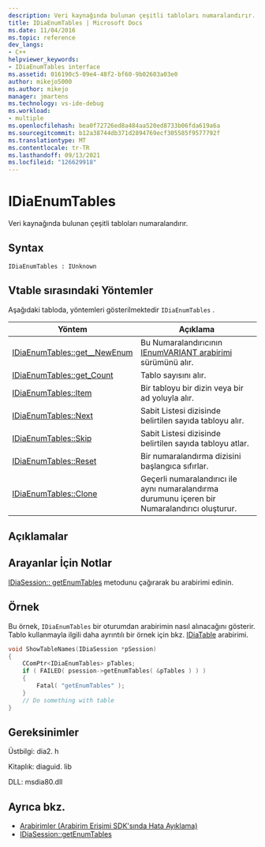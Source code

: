 ```yaml
---
description: Veri kaynağında bulunan çeşitli tabloları numaralandırır.
title: IDiaEnumTables | Microsoft Docs
ms.date: 11/04/2016
ms.topic: reference
dev_langs:
- C++
helpviewer_keywords:
- IDiaEnumTables interface
ms.assetid: 016190c5-09e4-48f2-bf60-9b02603a03e0
author: mikejo5000
ms.author: mikejo
manager: jmartens
ms.technology: vs-ide-debug
ms.workload:
- multiple
ms.openlocfilehash: bea0f72726ed8a484aa520ed8733b06fda619a6a
ms.sourcegitcommit: b12a38744db371d2894769ecf305585f9577792f
ms.translationtype: MT
ms.contentlocale: tr-TR
ms.lasthandoff: 09/13/2021
ms.locfileid: "126629918"
---
```

# <a name="idiaenumtables"></a>IDiaEnumTables
Veri kaynağında bulunan çeşitli tabloları numaralandırır.

## <a name="syntax"></a>Syntax

```
IDiaEnumTables : IUnknown
```

## <a name="methods-in-vtable-order"></a>Vtable sırasındaki Yöntemler
 Aşağıdaki tabloda, yöntemleri gösterilmektedir `IDiaEnumTables` .

|Yöntem|Açıklama|
|------------|-----------------|
|[IDiaEnumTables::get__NewEnum](../../debugger/debug-interface-access/idiaenumtables-get-newenum.md)|Bu Numaralandırıcının [IEnumVARIANT arabirimi](/previous-versions/windows/desktop/api/oaidl/nn-oaidl-ienumvariant) sürümünü alır.|
|[IDiaEnumTables::get_Count](../../debugger/debug-interface-access/idiaenumtables-get-count.md)|Tablo sayısını alır.|
|[IDiaEnumTables::Item](../../debugger/debug-interface-access/idiaenumtables-item.md)|Bir tabloyu bir dizin veya bir ad yoluyla alır.|
|[IDiaEnumTables::Next](../../debugger/debug-interface-access/idiaenumtables-next.md)|Sabit Listesi dizisinde belirtilen sayıda tabloyu alır.|
|[IDiaEnumTables::Skip](../../debugger/debug-interface-access/idiaenumtables-skip.md)|Sabit Listesi dizisinde belirtilen sayıda tabloyu atlar.|
|[IDiaEnumTables::Reset](../../debugger/debug-interface-access/idiaenumtables-reset.md)|Bir numaralandırma dizisini başlangıca sıfırlar.|
|[IDiaEnumTables::Clone](../../debugger/debug-interface-access/idiaenumtables-clone.md)|Geçerli numaralandırıcı ile aynı numaralandırma durumunu içeren bir Numaralandırıcı oluşturur.|

## <a name="remarks"></a>Açıklamalar

## <a name="notes-for-callers"></a>Arayanlar İçin Notlar
[IDiaSession:: getEnumTables](../../debugger/debug-interface-access/idiasession-getenumtables.md) metodunu çağırarak bu arabirimi edinin.

## <a name="example"></a>Örnek
Bu örnek, `IDiaEnumTables` bir oturumdan arabirimin nasıl alınacağını gösterir. Tablo kullanmayla ilgili daha ayrıntılı bir örnek için bkz. [IDiaTable](../../debugger/debug-interface-access/idiatable.md) arabirimi.

```C++
void ShowTableNames(IDiaSession *pSession)
{
    CComPtr<IDiaEnumTables> pTables;
    if ( FAILED( psession->getEnumTables( &pTables ) ) )
    {
        Fatal( "getEnumTables" );
    }
    // Do something with table
}
```

## <a name="requirements"></a>Gereksinimler
Üstbilgi: dia2. h

Kitaplık: diaguid. lib

DLL: msdia80.dll

## <a name="see-also"></a>Ayrıca bkz.
- [Arabirimler (Arabirim Erişimi SDK'sında Hata Ayıklama)](../../debugger/debug-interface-access/interfaces-debug-interface-access-sdk.md)
- [IDiaSession::getEnumTables](../../debugger/debug-interface-access/idiasession-getenumtables.md)

